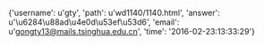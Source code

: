 {'username': u'gty', 'path': u'wd1140/1140.html', 'answer': u'\u6284\u88ad\u4e0d\u53ef\u53d6', 'email': u'gongty13@mails.tsinghua.edu.cn', 'time': '2016-02-23:13:33:29'}